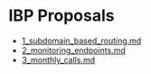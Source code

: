 # IBP Proposals

- [1_subdomain_based_routing.md](./proposals/1_subdomain_based_routing.md)
- [2_monitoring_endpoints.md](./proposals/2_monitoring_endpoints.md)
- [3_monthly_calls.md](./proposals/3_monthly_calls.md)
